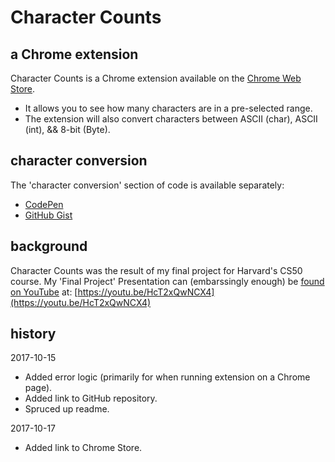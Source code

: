 # Character Counts

## a Chrome extension

Character Counts is a Chrome extension available on the [Chrome Web Store](https://chrome.google.com/webstore/detail/character-counts/oejjbdomlkocggekafhncjfgligaadfd).

* It allows you to see how many characters are in a pre-selected range.
* The extension will also convert characters between ASCII (char), ASCII (int), &amp;&amp; 8-bit (Byte).

## character conversion

The 'character conversion' section of code is available separately:

* [CodePen](https://codepen.io/KeithDC/pen/aLyOjy)
* [GitHub Gist](https://gist.github.com/KDCinfo/be7b9dbd42c6cc3c0e4ae79bfae9ffb9)

## background

Character Counts was the result of my final project for Harvard's CS50 course.
My 'Final Project' Presentation can (embarssingly enough) be [found on YouTube](https://youtu.be/HcT2xQwNCX4) at: [https://youtu.be/HcT2xQwNCX4](https://youtu.be/HcT2xQwNCX4)

## history

2017-10-15
* Added error logic (primarily for when running extension on a Chrome page).
* Added link to GitHub repository.
* Spruced up readme.

2017-10-17
* Added link to Chrome Store.
